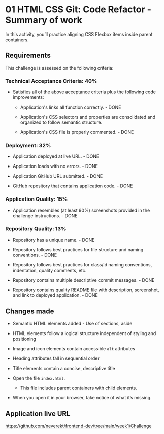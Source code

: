 # 01 HTML CSS Git: Code Refactor - Summary of work

In this activity, you’ll practice aligning CSS Flexbox items inside parent containers.

## Requirements

This challenge is assessed on the following criteria: 

### Technical Acceptance Criteria: 40%

* Satisfies all of the above acceptance criteria plus the following code improvements:

  * Application's links all function correctly. - DONE

  * Application's CSS selectors and properties are consolidated and organized to follow semantic structure.

  * Application's CSS file is properly commented. - DONE

### Deployment: 32%

* Application deployed at live URL. - DONE

* Application loads with no errors. - DONE

* Application GitHub URL submitted. - DONE

* GitHub repository that contains application code. - DONE

### Application Quality: 15%

* Application resembles (at least 90%) screenshots provided in the challenge instructions. - DONE

### Repository Quality: 13%

* Repository has a unique name. - DONE

* Repository follows best practices for file structure and naming conventions. - DONE

* Repository follows best practices for class/id naming conventions, indentation, quality comments, etc.

* Repository contains multiple descriptive commit messages. - DONE

* Repository contains quality README file with description, screenshot, and link to deployed application. - DONE

## Changes made

* Semantic HTML elements added - Use of sections, aside

* HTML elements follow a logical structure independent of styling and positioning

* Image and icon elements contain accessible `alt` attributes 

* Heading attributes fall in sequential order

* Title elements contain a concise, descriptive title

- Open the file `index.html`.

  - This file includes parent containers with child elements.

- When you open it in your browser, take notice of what it’s missing.

## Application live URL

https://github.com/neverekt/frontend-dev/tree/main/week1/Challenge

